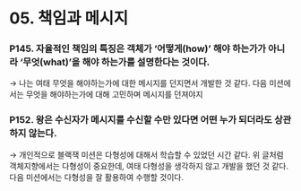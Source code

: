 # 05. 책임과 메시지

### P145. 자율적인 책임의 특징은 객체가 ‘어떻게(how)’ 해야 하는가가 아니라 ‘무엇(what)’을 해야 하는가를 설명한다는 것이다.

→ 나는 여태 무엇을 해야하는가에 대한 메시지를 던지면서 개발한 것 같다. 다음 미션에서는 무엇을 해야하는가에 대해 고민하며 메시지를 던져야지

### P152. 왕은 수신자가 메시지를 수신할 수만 있다면 어떤 누가 되더라도 상관하지 않는다.

→ 개인적으로 블랙잭 미션은 다형성에 대해서 학습할 수 있었던 시간 같다. 위 글처럼 객체지향에서는 다형성이 중요한데, 여태 다형성을 생각하지 않고 개발을 했던 것 같다. 다음 미션에서는 다형성을 잘 활용하여 수행할 것이다.

